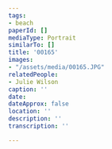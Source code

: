 ```yaml
---
tags:
- beach
paperId: []
mediaType: Portrait
similarTo: []
title: '00165'
images:
- "/assets/media/00165.JPG"
relatedPeople:
- Julie Wilson
caption: ''
date: 
dateApprox: false
location: ''
description: ''
transcription: ''

---
```

